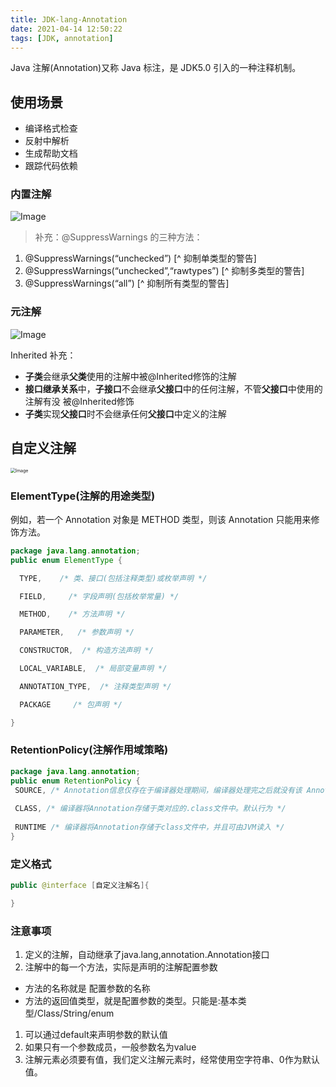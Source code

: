 ```yaml
---
title: JDK-lang-Annotation
date: 2021-04-14 12:50:22
tags: [JDK, annotation]
---
```




Java 注解(Annotation)又称 Java 标注，是 JDK5.0 引入的一种注释机制。

## 使用场景

- 编译格式检查
- 反射中解析
- 生成帮助文档
- 跟踪代码依赖

### 内置注解

![Image](https://mmbiz.qpic.cn/mmbiz_png/eQPyBffYbufMhhxMFuSA30XB7aViccfX0Z2ngxxej4ImcDQ1VYaMh9ibaEzw6bv3csI5Lo1A7MjBbK6HY9vm3zkw/640?wx_fmt=png&wxfrom=5&wx_lazy=1&wx_co=1)

> 补充：@SuppressWarnings 的三种方法：

1. @SuppressWarnings(“unchecked”) [^ 抑制单类型的警告]
2. @SuppressWarnings(“unchecked”,“rawtypes”) [^ 抑制多类型的警告]
3. @SuppressWarnings(“all”) [^ 抑制所有类型的警告]

### 元注解

![Image](https://mmbiz.qpic.cn/mmbiz_png/eQPyBffYbufMhhxMFuSA30XB7aViccfX02icFl2HhcFc4aoyhylIf0E5CtZ0hL0JSN9YLrn6GQuqWA6YeZqtj44Q/640?wx_fmt=png&wxfrom=5&wx_lazy=1&wx_co=1)

Inherited 补充：

- **子类**会继承**父类**使用的注解中被@Inherited修饰的注解
- **接口继承关系**中，**子接口**不会继承**父接口**中的任何注解，不管**父接口**中使用的注解有没 被@Inherited修饰
- **子类**实现**父接口**时不会继承任何**父接口**中定义的注解

## 自定义注解



<img src="https://mmbiz.qpic.cn/mmbiz_png/eQPyBffYbufMhhxMFuSA30XB7aViccfX0sVhm5T7wk0fS8pdItdfmbgvHMjcGCEBsrZAc3Ivl4tHDuZgWIMpJ9Q/640" alt="Image" style="zoom:50%;" />

### **ElementType(注解的用途类型)**

例如，若一个 Annotation 对象是 METHOD 类型，则该 Annotation 只能用来修饰方法。

```java
package java.lang.annotation;
public enum ElementType {

  TYPE,    /* 类、接口(包括注释类型)或枚举声明 */

  FIELD,     /* 字段声明(包括枚举常量) */

  METHOD,    /* 方法声明 */

  PARAMETER,   /* 参数声明 */

  CONSTRUCTOR,  /* 构造方法声明 */ 

  LOCAL_VARIABLE,  /* 局部变量声明 */ 

  ANNOTATION_TYPE,  /* 注释类型声明 */

  PACKAGE     /* 包声明 */

}
```

### **RetentionPolicy(注解作用域策略)**

```java
package java.lang.annotation;
public enum RetentionPolicy {
 SOURCE, /* Annotation信息仅存在于编译器处理期间，编译器处理完之后就没有该 Annotation信息了 */
 
 CLASS, /* 编译器将Annotation存储于类对应的.class文件中。默认行为 */
 
 RUNTIME /* 编译器将Annotation存储于class文件中，并且可由JVM读入 */
}
```

### 定义格式

```java
public @interface [自定义注解名]{

}
```

### **注意事项**

1. 定义的注解，自动继承了java.lang,annotation.Annotation接口
2. 注解中的每一个方法，实际是声明的注解配置参数

- 方法的名称就是 配置参数的名称
- 方法的返回值类型，就是配置参数的类型。只能是:基本类型/Class/String/enum

1. 可以通过default来声明参数的默认值
2. 如果只有一个参数成员，一般参数名为value
3. 注解元素必须要有值，我们定义注解元素时，经常使用空字符串、0作为默认值。

